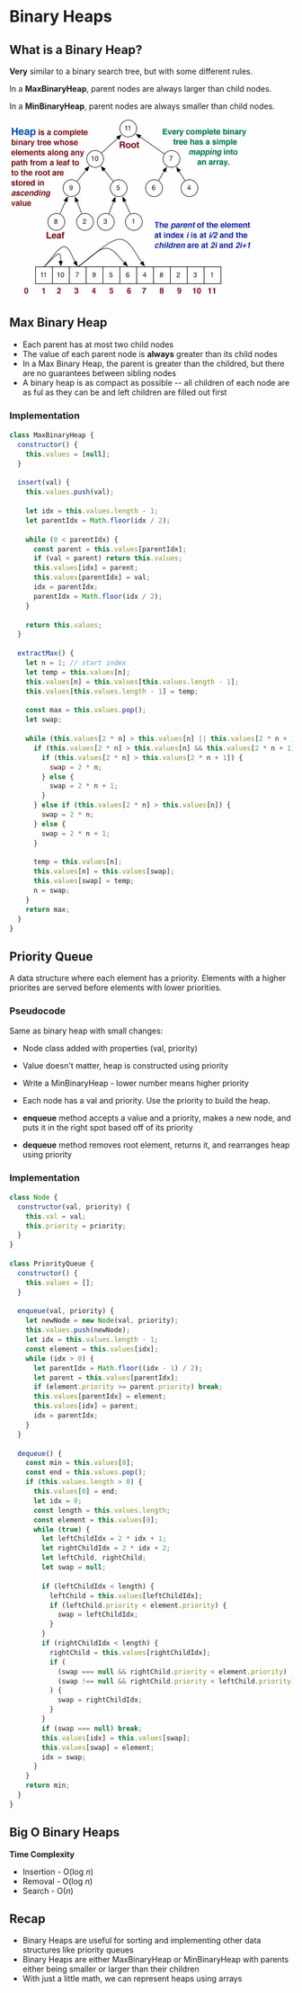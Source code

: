 # Binary Heaps

## What is a Binary Heap?

**Very** similar to a binary search tree, but with some different rules.

In a **MaxBinaryHeap**, parent nodes are always larger than child nodes.

In a **MinBinaryHeap**, parent nodes are always smaller than child nodes.

![Heap](./img/heap.jpg 'Heap')

## Max Binary Heap

- Each parent has at most two child nodes
- The value of each parent node is **always** greater than its child nodes
- In a Max Binary Heap, the parent is greater than the childred, but there are no guarantees between sibling nodes
- A binary heap is as compact as possible -- all children of each node are as ful as they can be and left children are filled out first

### Implementation

```js
class MaxBinaryHeap {
  constructor() {
    this.values = [null];
  }

  insert(val) {
    this.values.push(val);

    let idx = this.values.length - 1;
    let parentIdx = Math.floor(idx / 2);

    while (0 < parentIdx) {
      const parent = this.values[parentIdx];
      if (val < parent) return this.values;
      this.values[idx] = parent;
      this.values[parentIdx] = val;
      idx = parentIdx;
      parentIdx = Math.floor(idx / 2);
    }

    return this.values;
  }

  extractMax() {
    let n = 1; // start index
    let temp = this.values[n];
    this.values[n] = this.values[this.values.length - 1];
    this.values[this.values.length - 1] = temp;

    const max = this.values.pop();
    let swap;

    while (this.values[2 * n] > this.values[n] || this.values[2 * n + 1] > this.values[n]) {
      if (this.values[2 * n] > this.values[n] && this.values[2 * n + 1] > this.values[n]) {
        if (this.values[2 * n] > this.values[2 * n + 1]) {
          swap = 2 * n;
        } else {
          swap = 2 * n + 1;
        }
      } else if (this.values[2 * n] > this.values[n]) {
        swap = 2 * n;
      } else {
        swap = 2 * n + 1;
      }

      temp = this.values[n];
      this.values[n] = this.values[swap];
      this.values[swap] = temp;
      n = swap;
    }
    return max;
  }
}
```

## Priority Queue

A data structure where each element has a priority. Elements with a higher priorites are served before elements with lower priorities.

### Pseudocode

Same as binary heap with small changes:

- Node class added with properties (val, priority)
- Value doesn't matter, heap is constructed using priority

- Write a MinBinaryHeap - lower number means higher priority
- Each node has a val and priority. Use the priority to build the heap.
- **enqueue** method accepts a value and a priority, makes a new node, and puts it in the right spot based off of its priority
- **dequeue** method removes root element, returns it, and rearranges heap using priority

### Implementation

```js
class Node {
  constructor(val, priority) {
    this.val = val;
    this.priority = priority;
  }
}

class PriorityQueue {
  constructor() {
    this.values = [];
  }

  enqueue(val, priority) {
    let newNode = new Node(val, priority);
    this.values.push(newNode);
    let idx = this.values.length - 1;
    const element = this.values[idx];
    while (idx > 0) {
      let parentIdx = Math.floor((idx - 1) / 2);
      let parent = this.values[parentIdx];
      if (element.priority >= parent.priority) break;
      this.values[parentIdx] = element;
      this.values[idx] = parent;
      idx = parentIdx;
    }
  }

  dequeue() {
    const min = this.values[0];
    const end = this.values.pop();
    if (this.values.length > 0) {
      this.values[0] = end;
      let idx = 0;
      const length = this.values.length;
      const element = this.values[0];
      while (true) {
        let leftChildIdx = 2 * idx + 1;
        let rightChildIdx = 2 * idx + 2;
        let leftChild, rightChild;
        let swap = null;

        if (leftChildIdx < length) {
          leftChild = this.values[leftChildIdx];
          if (leftChild.priority < element.priority) {
            swap = leftChildIdx;
          }
        }
        if (rightChildIdx < length) {
          rightChild = this.values[rightChildIdx];
          if (
            (swap === null && rightChild.priority < element.priority) ||
            (swap !== null && rightChild.priority < leftChild.priority)
          ) {
            swap = rightChildIdx;
          }
        }
        if (swap === null) break;
        this.values[idx] = this.values[swap];
        this.values[swap] = element;
        idx = swap;
      }
    }
    return min;
  }
}
```

## Big O Binary Heaps

**Time Complexity**

- Insertion - O(log _n_)
- Removal - O(log _n_)
- Search - O(_n_)

## Recap

- Binary Heaps are useful for sorting and implementing other data structures like priority queues
- Binary Heaps are either MaxBinaryHeap or MinBinaryHeap with parents either being smaller or larger than their children
- With just a little math, we can represent heaps using arrays
